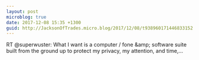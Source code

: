 ```yaml
---
layout: post
microblog: true
date: 2017-12-08 15:35 +1300
guid: http://JacksonOfTrades.micro.blog/2017/12/08/t938960171446833152.html
---
```

RT @superwuster: What I want is a computer / fone &amp;amp; software suite built from the ground up to protect my privacy, my attention, and time,…

